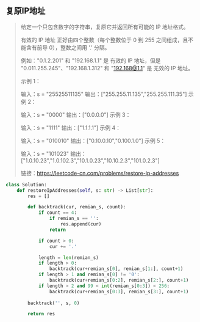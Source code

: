 ## 复原IP地址

> 给定一个只包含数字的字符串，复原它并返回所有可能的 IP 地址格式。
>
> 有效的 IP 地址 正好由四个整数（每个整数位于 0 到 255 之间组成，且不能含有前导 0），整数之间用 '.' 分隔。
>
> 例如："0.1.2.201" 和 "192.168.1.1" 是 有效的 IP 地址，但是 "0.011.255.245"、"192.168.1.312" 和 "192.168@1.1" 是 无效的 IP 地址。
>
> 示例 1：
>
> 输入：s = "25525511135"
> 输出：["255.255.11.135","255.255.111.35"]
> 示例 2：
>
> 输入：s = "0000"
> 输出：["0.0.0.0"]
> 示例 3：
>
> 输入：s = "1111"
> 输出：["1.1.1.1"]
> 示例 4：
>
> 输入：s = "010010"
> 输出：["0.10.0.10","0.100.1.0"]
> 示例 5：
>
> 输入：s = "101023"
> 输出：["1.0.10.23","1.0.102.3","10.1.0.23","10.10.2.3","101.0.2.3"]
>
> 链接：https://leetcode-cn.com/problems/restore-ip-addresses

```python
class Solution:
    def restoreIpAddresses(self, s: str) -> List[str]:
        res = []

        def backtrack(cur, remian_s, count):
            if count == 4:
                if remian_s == '':
                    res.append(cur)
                return

            if count > 0:
                cur += '.'

            length = len(remian_s)
            if length > 0:
                backtrack(cur+remian_s[0], remian_s[1:], count+1)
            if length > 1 and remian_s[0] != '0':
                backtrack(cur+remian_s[0:2], remian_s[2:], count+1)
            if length > 2 and 99 < int(remian_s[0:3]) < 256:
                backtrack(cur+remian_s[0:3], remian_s[3:], count+1)
        
        backtrack('', s, 0)

        return res
```

